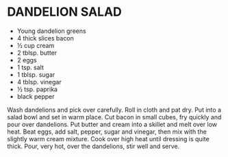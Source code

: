 # DANDELION SALAD

* Young dandelion greens
* 4 thick slices bacon
* ½ cup cream
* 2 tblsp. butter
* 2 eggs
* 1 tsp. salt
* 1 tblsp. sugar
* 4 tblsp. vinegar
* ½ tsp. paprika
* black pepper

Wash dandelions and pick over carefully. Roll in cloth and pat dry. Put into a salad bowl and set in warm place. Cut bacon in small cubes, fry quickly and pour over dandelions. Put butter and cream into a skillet and melt over low heat. Beat eggs, add salt, pepper, sugar and vinegar, then mix with the slightly warm cream mixture. Cook over high heat until dressing is quite thick. Pour, very hot, over the dandelions, stir well and serve.

